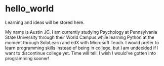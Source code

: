 # hello_world

Learning and ideas will be stored here.

My name is Austin JC. I am currently studying Psychology at Pennsylvania State University through their World Campus while learning Python at the moment through SoloLearn and edX with Microsoft Teach. I would prefer to learn programming skills instead of being in college, but I am undecided if I want to discontinue college yet. Time will tell. I wish I would've gotten into programming sooner!

